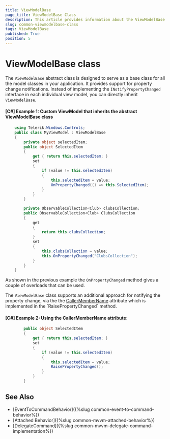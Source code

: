 ```yaml
---
title: ViewModelBase
page_title: ViewModelBase Class
description: This article provides information about the ViewModelBase class.
slug: common-viewmodelbase-class
tags: ViewModelBase
published: True
position: 5
---
```


# ViewModelBase class

The `ViewModelBase` abstract class is designed to serve as a base class for all the model classes in your application. It provides support for property change notifications. Instead of implementing the `INotifyPropertyChanged` interface in each individual view model, you can directly inherit `ViewModelBase`. 

#### **[C#] Example 1: Custom ViewModel that inherits the abstract ViewModelBase class**
```C#
    using Telerik.Windows.Controls;
    public class MyViewModel : ViewModelBase
    {
        private object selectedItem;
        public object SelectedItem
        {
            get { return this.selectedItem; }
            set
            {
                if (value != this.selectedItem)
                {
                    this.selectedItem = value;
                    OnPropertyChanged(() => this.SelectedItem);
                }
            }
        }

        private ObservableCollection<Club> clubsCollection;
        public ObservableCollection<Club> ClubsCollection
        {
            get
            {
                return this.clubsCollection;
            }
            set
            {
                this.clubsCollection = value;
                this.OnPropertyChanged("ClubsCollection");
            }
        }
    }
```

As shown in the previous example the `OnPropertyChanged` method gives a couple of overloads that can be used.

The `ViewModelBase` class supports an additional approach for notifying the property change, via the the [CallerMemberName](https://msdn.microsoft.com/en-us/library/system.runtime.compilerservices.callermembernameattribute(v=vs.110).aspx) attribute which is implemented in the `RaisePropertyChanged` method.

#### **[C#] Example 2: Using the CallerMemberName attribute**:
```C#
        public object SelectedItem
        {
            get { return this.selectedItem; }
            set
            {
                if (value != this.selectedItem)
                {
                    this.selectedItem = value;
                    RaisePropertyChanged();
                }
            }
        }
```

## See Also
* [EventToCommandBehavior]({%slug common-event-to-command-behavior%})
* [Attached Behavior]({%slug common-mvvm-attached-behavior%})
* [DelegateCommand]({%slug common-mvvm-delegate-command-implementation%})
